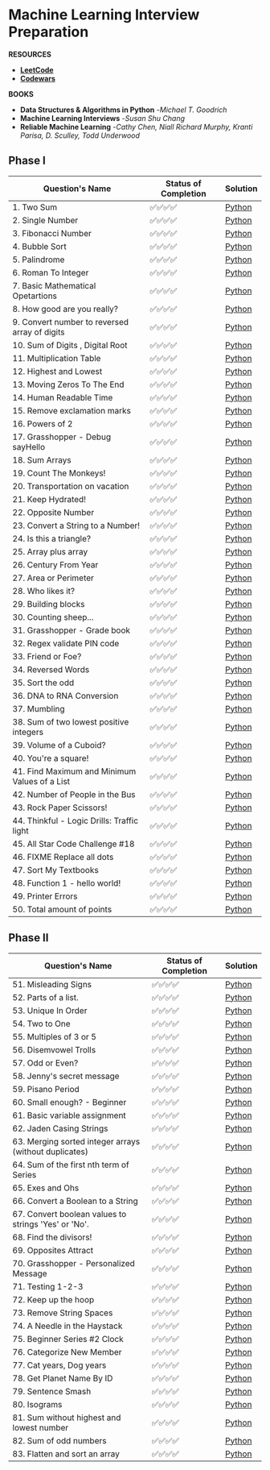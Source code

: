 # Machine Learning Interview Preparation       

**RESOURCES**
- [**LeetCode**](https://leetcode.com/problemset/all/?listId=wpwgkgt&page=1&difficulty=EASY&status=NOT_STARTED)
- [**Codewars**](https://www.codewars.com/)

**BOOKS**
- **Data Structures & Algorithms in Python** -*Michael T. Goodrich*
- **Machine Learning Interviews** -*Susan Shu Chang*
- **Reliable Machine Learning** -*Cathy Chen, Niall Richard Murphy, Kranti Parisa, D. Sculley, Todd Underwood*

## Phase I

| Question's Name | Status of Completion | Solution |
| ----- | -----| ----- |
| 1. Two Sum | ✅✅✅✅ | [Python](https://github.com/ranzeet013/Codewars_Solution/blob/main/Solutions/kata%20001/twoSum.py) |
| 2. Single Number | ✅✅✅✅ | [Python](https://github.com/ranzeet013/Codewars_Solution/blob/main/Solutions/kata%20002/singleNumber.py) |
| 3. Fibonacci Number | ✅✅✅✅ | [Python](https://github.com/ranzeet013/Codewars_Solution/blob/main/Solutions/kata%20003/Fibonacci%20Number.ipynb) |
| 4. Bubble Sort | ✅✅✅✅ | [Python](https://github.com/ranzeet013/Codewars_Solution/blob/main/Solutions/kata%20004/bubbleSort.py) |
| 5. Palindrome | ✅✅✅✅ | [Python](https://github.com/ranzeet013/Codewars_Solution/blob/main/Solutions/kata%20005/Palindrome.ipynb) |
| 6. Roman To Integer | ✅✅✅✅ | [Python](https://github.com/ranzeet013/Codewars_Solution/blob/main/Solutions/kata%20006/Roman%20To%20Integer.ipynb) |
| 7. Basic Mathematical Opetartions | ✅✅✅✅ | [Python](https://github.com/ranzeet013/Codewars_Solution/blob/main/Solutions/kata%20007/Basic%20Mathematical%20Operations.ipynb) |
| 8. How good are you really? | ✅✅✅✅ | [Python](https://github.com/ranzeet013/Codewars_Solution/blob/main/Solutions/kata%20008/How%20good%20are%20you%20really.ipynb) |
| 9. Convert number to reversed array of digits | ✅✅✅✅ | [Python](https://github.com/ranzeet013/Codewars_Solution/blob/main/Solutions/kata%20009/Convert%20number%20to%20reversed%20array%20of%20digits.ipynb) |
| 10. Sum of Digits , Digital Root | ✅✅✅✅ | [Python](https://github.com/ranzeet013/Codewars_Solution/blob/main/Solutions/kata%20010/Sum%20of%20Digits%20%2C%20%20Digital%20Root.ipynb) |
| 11. Multiplication Table | ✅✅✅✅ | [Python](https://github.com/ranzeet013/Codewars_Solution/blob/main/Solutions/kata%20011/Multiplication%20table.ipynb) |
| 12. Highest and Lowest | ✅✅✅✅ | [Python](https://github.com/ranzeet013/Codewars_Solution/blob/main/Solutions/kata%20012/Highest%20and%20Lowest.ipynb) |
| 13. Moving Zeros To The End | ✅✅✅✅ | [Python](https://github.com/ranzeet013/Codewars_Solution/blob/main/Solutions/kata%20013/Moving%20Zeros%20To%20The%20End.ipynb) |
| 14. Human Readable Time | ✅✅✅✅ | [Python](https://github.com/ranzeet013/Codewars_Solution/blob/main/Solutions/kata%20014/Human%20Readable%20Time.ipynb) |
| 15. Remove exclamation marks | ✅✅✅✅ | [Python](https://github.com/ranzeet013/Codewars_Solution/blob/main/Solutions/kata%20015/Remove%20exclamation%20marks.ipynb) |
| 16. Powers of 2 | ✅✅✅✅ | [Python](https://github.com/ranzeet013/Codewars_Solution/blob/main/Solutions/kata%20016/Powers%20of%202.ipynb) |
| 17. Grasshopper - Debug sayHello | ✅✅✅✅ | [Python](https://github.com/ranzeet013/Codewars_Solution/blob/main/Solutions/kata%20017/Grasshopper%20-%20Debug%20sayHello.ipynb) |
| 18. Sum Arrays | ✅✅✅✅ | [Python](https://github.com/ranzeet013/Codewars_Solution/blob/main/Solutions/kata%20018/Sum%20Arrays.ipynb) |
| 19. Count The Monkeys! | ✅✅✅✅ | [Python](https://github.com/ranzeet013/Interview_Preparation/blob/main/Solutions/kata%20019/Count%20the%20Monkeys!.ipynb) |
| 20. Transportation on vacation | ✅✅✅✅ | [Python](https://github.com/ranzeet013/Interview_Preparation/blob/main/Solutions/kata%20020/Transportation%20on%20vacation.ipynb) |
| 21. Keep Hydrated! | ✅✅✅✅ | [Python](https://github.com/ranzeet013/Interview_Preparation/blob/main/Solutions/kata%20021/Keep%20Hydrated!.ipynb) |
| 22. Opposite Number | ✅✅✅✅ | [Python](https://github.com/ranzeet013/Interview_Preparation/blob/main/Solutions/kata%20022/Opposite%20number.ipynb) |
| 23. Convert a String to a Number! | ✅✅✅✅ | [Python](https://github.com/ranzeet013/Interview_Preparation/blob/main/Solutions/kata%20023/Convert%20a%20String%20to%20a%20Number!.ipynb) |
| 24. Is this a triangle? | ✅✅✅✅ | [Python](https://github.com/ranzeet013/Interview_Preparation/blob/main/Solutions/kata%20024/Is%20this%20a%20triangle..ipynb) |
| 25. Array plus array | ✅✅✅✅ | [Python](https://github.com/ranzeet013/Interview_Preparation/blob/main/Solutions/kata%20025/Array%20plus%20array.ipynb) |
| 26. Century From Year | ✅✅✅✅ | [Python](https://github.com/ranzeet013/Interview_Preparation/blob/main/Solutions/kata%20026/Century%20From%20Year.ipynb) |
| 27. Area or Perimeter | ✅✅✅✅ | [Python](https://github.com/ranzeet013/Interview_Preparation/blob/main/Solutions/kata%20027/Area%20or%20Perimeter.ipynb) |
| 28. Who likes it? | ✅✅✅✅ | [Python](https://github.com/ranzeet013/Interview_Preparation/blob/main/Solutions/kata%20028/Who%20likes%20it.ipynb) |
| 29. Building blocks | ✅✅✅✅ | [Python](https://github.com/ranzeet013/Interview_Preparation/blob/main/Solutions/kata%20029/Building%20blocks.ipynb) |
| 30. Counting sheep... | ✅✅✅✅ | [Python](https://github.com/ranzeet013/Interview_Preparation/blob/main/Solutions/kata%20030/Counting%20sheep....ipynb) |
| 31. Grasshopper - Grade book | ✅✅✅✅ | [Python](https://github.com/ranzeet013/Interview_Preparation/blob/main/Solutions/kata%20031/Grasshopper%20-%20Grade%20book.ipynb) |
| 32. Regex validate PIN code | ✅✅✅✅ | [Python](https://github.com/ranzeet013/Interview_Preparation/blob/main/Solutions/kata%20032/Regex%20validate%20PIN%20code.ipynb) |
| 33. Friend or Foe? | ✅✅✅✅ | [Python](https://github.com/ranzeet013/Interview_Preparation/blob/main/Solutions/kata%20033/Friend%20or%20Foe.ipynb) |
| 34. Reversed Words | ✅✅✅✅ | [Python](https://github.com/ranzeet013/Interview_Preparation/blob/main/Solutions/kata%20034/Reversed%20Words.ipynb) |
| 35. Sort the odd | ✅✅✅✅ | [Python](https://github.com/ranzeet013/Interview_Preparation/blob/main/Solutions/kata%20035/Sort%20the%20odd.ipynb) |
| 36. DNA to RNA Conversion | ✅✅✅✅ | [Python](https://github.com/ranzeet013/Interview_Preparation/blob/main/Solutions/kata%20036/DNA%20to%20RNA%20Conversion.ipynb) |
| 37. Mumbling | ✅✅✅✅ | [Python](https://github.com/ranzeet013/Interview_Preparation/blob/main/Solutions/kata%20037/Mumbling.ipynb) |
| 38. Sum of two lowest positive integers | ✅✅✅✅ | [Python](https://github.com/ranzeet013/Interview_Preparation/blob/main/Solutions/kata%20038/Sum%20of%20two%20lowest%20positive%20integers.ipynb) |
| 39. Volume of a Cuboid? | ✅✅✅✅ | [Python](https://github.com/ranzeet013/Interview_Preparation/blob/main/Solutions/kata%20039/Volume%20of%20a%20Cuboid.ipynb) |
| 40. You're a square! | ✅✅✅✅ | [Python](https://github.com/ranzeet013/Interview_Preparation/blob/main/Solutions/kata%20040/You're%20a%20square!.ipynb) |
| 41. Find Maximum and Minimum Values of a List | ✅✅✅✅ | [Python](https://github.com/ranzeet013/Interview_Preparation/blob/main/Solutions/kata%20041/Find%20Maximum%20and%20Minimum%20Values%20of%20a%20List.ipynb) |
| 42. Number of People in the Bus | ✅✅✅✅ | [Python](https://github.com/ranzeet013/Interview_Preparation/blob/main/Solutions/kata%20042/Number%20of%20People%20in%20the%20Bus.ipynb) |
| 43. Rock Paper Scissors! | ✅✅✅✅ | [Python](https://github.com/ranzeet013/Interview_Preparation/blob/main/Solutions/kata%20043/Rock%20Paper%20Scissors!.ipynb) |
| 44. Thinkful - Logic Drills: Traffic light | ✅✅✅✅ | [Python](https://github.com/ranzeet013/Interview_Preparation/blob/main/Solutions/kata%20044/Thinkful%20-%20Logic%20Drills%20Traffic%20light.ipynb) |
| 45. All Star Code Challenge #18 | ✅✅✅✅ | [Python](https://github.com/ranzeet013/Interview_Preparation/blob/main/Solutions/kata%20045/All%20Star%20Code%20Challenge%20%2318.ipynb) |
| 46. FIXME Replace all dots | ✅✅✅✅ | [Python](https://github.com/ranzeet013/Interview_Preparation/blob/main/Solutions/kata%20046/FIXME%20Replace%20all%20dots.ipynb) |
| 47. Sort My Textbooks | ✅✅✅✅ | [Python](https://github.com/ranzeet013/Interview_Preparation/blob/main/Solutions/kata%20047/Sort%20My%20Textbooks.ipynb) |
| 48. Function 1 - hello world! | ✅✅✅✅ | [Python](https://github.com/ranzeet013/Interview_Preparation/blob/main/Solutions/kata%20048/Function%201%20-%20hello%20world.ipynb) |
| 49. Printer Errors | ✅✅✅✅ | [Python](https://github.com/ranzeet013/Interview_Preparation/blob/main/Solutions/kata%20049/Printer%20Errors.ipynb) |
| 50. Total amount of points | ✅✅✅✅ | [Python](https://github.com/ranzeet013/Interview_Preparation/blob/main/Solutions/kata%20050/Total%20amount%20of%20points.ipynb) |

## Phase II

| Question's Name | Status of Completion | Solution |
| ----- | -----| ----- |
| 51. Misleading Signs | ✅✅✅✅ | [Python](https://github.com/ranzeet013/Interview_Preparation/blob/main/Solutions/kata%20051/Misleading%20Signs.ipynb) |
| 52. Parts of a list. | ✅✅✅✅ | [Python](https://github.com/ranzeet013/Interview_Preparation/blob/main/Solutions/kata%20052/Parts%20of%20a%20list.ipynb) |
| 53. Unique In Order | ✅✅✅✅ | [Python](https://github.com/ranzeet013/Interview_Preparation/blob/main/Solutions/kata%20053/Unique%20In%20Order.ipynb) |
| 54. Two to One | ✅✅✅✅ | [Python](https://github.com/ranzeet013/Interview_Preparation/blob/main/Solutions/kata%20054/Two%20to%20One.ipynb) |
| 55. Multiples of 3 or 5 | ✅✅✅✅ | [Python](https://github.com/ranzeet013/Interview_Preparation/blob/main/Solutions/kata%20055/Multiples%20of%203%20or%205.ipynb) |
| 56. Disemvowel Trolls | ✅✅✅✅ | [Python](https://github.com/ranzeet013/Interview_Preparation/blob/main/Solutions/kata%20056/Disemvowel%20Trolls.ipynb) |
| 57. Odd or Even? | ✅✅✅✅ | [Python](https://github.com/ranzeet013/Interview_Preparation/blob/main/Solutions/kata%20057/Odd%20or%20Even.ipynb) |
| 58. Jenny's secret message | ✅✅✅✅ | [Python](https://github.com/ranzeet013/Interview_Preparation/blob/main/Solutions/kata%20058/Jenny's%20secret%20message.ipynb) |
| 59. Pisano Period | ✅✅✅✅ | [Python](https://github.com/ranzeet013/Interview_Preparation/blob/main/Solutions/kata%20059/Pisano%20Period.ipynb) |
| 60. Small enough? - Beginner | ✅✅✅✅ | [Python](https://github.com/ranzeet013/Interview_Preparation/blob/main/Solutions/kata%20060/Small%20enough%20-%20Beginner.ipynb) |
| 61. Basic variable assignment | ✅✅✅✅ | [Python](https://github.com/ranzeet013/Interview_Preparation/blob/main/Solutions/kata%20061/Basic%20variable%20assignment.ipynb) |
| 62. Jaden Casing Strings | ✅✅✅✅ | [Python](https://github.com/ranzeet013/Interview_Preparation/blob/main/Solutions/kata%20062/Jaden%20Casing%20Strings.ipynb) |
| 63. Merging sorted integer arrays (without duplicates) | ✅✅✅✅ | [Python](https://github.com/ranzeet013/Interview_Preparation/blob/main/Solutions/kata%20063/Merging%20sorted%20integer%20arrays%20(without%20duplicates).ipynb) |
| 64. Sum of the first nth term of Series | ✅✅✅✅ | [Python](https://github.com/ranzeet013/Interview_Preparation/blob/main/Solutions/kata%20064/Sum%20of%20the%20first%20nth%20term%20of%20Series.ipynb) |
| 65. Exes and Ohs | ✅✅✅✅ | [Python](https://github.com/ranzeet013/Interview_Preparation/blob/main/Solutions/kata%20065/Exes%20and%20Ohs.ipynb) |
| 66. Convert a Boolean to a String | ✅✅✅✅ | [Python](https://github.com/ranzeet013/Interview_Preparation/blob/main/Solutions/kata%20066/Convert%20a%20Boolean%20to%20a%20String.ipynb) |
| 67. Convert boolean values to strings 'Yes' or 'No'. | ✅✅✅✅ | [Python](https://github.com/ranzeet013/Interview_Preparation/blob/main/Solutions/kata%20067/Convert%20boolean%20values%20to%20strings%20'Yes'%20or%20'No'..ipynb) |
| 68. Find the divisors! | ✅✅✅✅ | [Python](https://github.com/ranzeet013/Interview_Preparation/blob/main/Solutions/kata%20068/Find%20the%20divisors!.ipynb) |
| 69. Opposites Attract | ✅✅✅✅ | [Python](https://github.com/ranzeet013/Interview_Preparation/blob/main/Solutions/kata%20069/Opposites%20Attract.ipynb) |
| 70. Grasshopper - Personalized Message | ✅✅✅✅ | [Python](https://github.com/ranzeet013/Interview_Preparation/blob/main/Solutions/kata%20070/Grasshopper%20-%20Personalized%20Message.ipynb) |
| 71. Testing 1-2-3 | ✅✅✅✅ | [Python](https://github.com/ranzeet013/Interview_Preparation/blob/main/Solutions/kata%20071/Testing%201-2-3.ipynb) |
| 72. Keep up the hoop | ✅✅✅✅ | [Python](https://github.com/ranzeet013/Interview_Preparation/blob/main/Solutions/kata%20072/Keep%20up%20the%20hoop.ipynb) |
| 73. Remove String Spaces | ✅✅✅✅ | [Python](https://github.com/ranzeet013/Interview_Preparation/blob/main/Solutions/kata%20073/Remove%20String%20Spaces.ipynb) |
| 74. A Needle in the Haystack | ✅✅✅✅ | [Python](https://github.com/ranzeet013/Interview_Preparation/blob/main/Solutions/kata%20074/A%20Needle%20in%20the%20Haystack.ipynb) |
| 75. Beginner Series #2 Clock | ✅✅✅✅ | [Python](https://github.com/ranzeet013/Interview_Preparation/blob/main/Solutions/kata%20075/Beginner%20Series%20%232%20Clock.ipynb) |
| 76. Categorize New Member | ✅✅✅✅ | [Python](https://github.com/ranzeet013/Interview_Preparation/blob/main/Solutions/kata%20076/Categorize%20New%20Member.ipynb) |
| 77. Cat years, Dog years | ✅✅✅✅ | [Python](https://github.com/ranzeet013/Interview_Preparation/blob/main/Solutions/kata%20077/Cat%20years%2C%20Dog%20years.ipynb) |
| 78. Get Planet Name By ID | ✅✅✅✅ | [Python](https://github.com/ranzeet013/Interview_Preparation/blob/main/Solutions/kata%20078/Get%20Planet%20Name%20By%20ID.ipynb) |
| 79. Sentence Smash | ✅✅✅✅ | [Python](https://github.com/ranzeet013/Interview_Preparation/blob/main/Solutions/kata%20079/Sentence%20Smash.ipynb) |
| 80. Isograms | ✅✅✅✅ | [Python](https://github.com/ranzeet013/Interview_Preparation/blob/main/Solutions/kata%20080/Isograms.ipynb) |
| 81. Sum without highest and lowest number | ✅✅✅✅ | [Python](https://github.com/ranzeet013/Interview_Preparation/blob/main/Solutions/kata%20081/Sum%20without%20highest%20and%20lowest%20number.ipynb) |
| 82. Sum of odd numbers | ✅✅✅✅ | [Python](https://github.com/ranzeet013/Interview_Preparation/blob/main/Solutions/kata%20082/Sum_of_odd_numbers.ipynb) 
| 83. Flatten and sort an array | ✅✅✅✅ | [Python](https://github.com/ranzeet013/Interview_Preparation/blob/main/Solutions/kata%20083/Flatten_and_sort_an_array.ipynb) |
